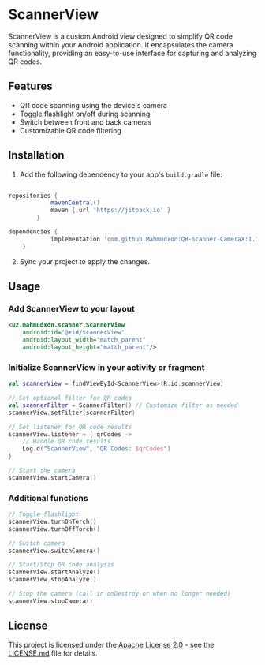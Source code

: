 # ScannerView

ScannerView is a custom Android view designed to simplify QR code scanning within your Android application. It encapsulates the camera functionality, providing an easy-to-use interface for capturing and analyzing QR codes.

## Features

- QR code scanning using the device's camera
- Toggle flashlight on/off during scanning
- Switch between front and back cameras
- Customizable QR code filtering

## Installation

1. Add the following dependency to your app's `build.gradle` file:

```gradle

repositories {
			mavenCentral()
			maven { url 'https://jitpack.io' }
		}

dependencies {
	        implementation 'com.github.Mahmudxon:QR-Scanner-CameraX:1.1.0'
	}
```

2. Sync your project to apply the changes.

## Usage

### Add ScannerView to your layout

```xml
<uz.mahmudxon.scanner.ScannerView
    android:id="@+id/scannerView"
    android:layout_width="match_parent"
    android:layout_height="match_parent"/>
```

### Initialize ScannerView in your activity or fragment

```kotlin
val scannerView = findViewById<ScannerView>(R.id.scannerView)

// Set optional filter for QR codes
val scannerFilter = ScannerFilter() // Customize filter as needed
scannerView.setFilter(scannerFilter)

// Set listener for QR code results
scannerView.listener = { qrCodes ->
    // Handle QR code results
    Log.d("ScannerView", "QR Codes: $qrCodes")
}

// Start the camera
scannerView.startCamera()
```

### Additional functions

```kotlin
// Toggle flashlight
scannerView.turnOnTorch()
scannerView.turnOffTorch()

// Switch camera
scannerView.switchCamera()

// Start/Stop QR code analysis
scannerView.startAnalyze()
scannerView.stopAnalyze()

// Stop the camera (call in onDestroy or when no longer needed)
scannerView.stopCamera()
```

## License

This project is licensed under the [Apache License 2.0](LICENSE.md) - see the [LICENSE.md](LICENSE.md) file for details.
